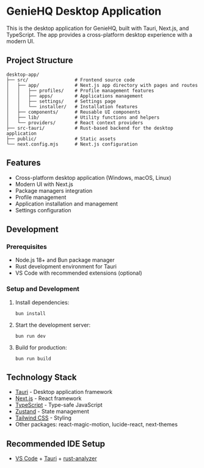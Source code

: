 # GenieHQ Desktop Application

This is the desktop application for GenieHQ, built with Tauri, Next.js, and TypeScript. The app provides a cross-platform desktop experience with a modern UI.

## Project Structure

```
desktop-app/
├── src/                 # Frontend source code
│   ├── app/             # Next.js app directory with pages and routes
│   │   ├── profiles/    # Profile management features
│   │   ├── apps/        # Applications management
│   │   ├── settings/    # Settings page
│   │   └── installer/   # Installation features
│   ├── components/      # Reusable UI components
│   ├── lib/             # Utility functions and helpers
│   └── providers/       # React context providers
├── src-tauri/           # Rust-based backend for the desktop application
├── public/              # Static assets
└── next.config.mjs      # Next.js configuration
```

## Features

- Cross-platform desktop application (Windows, macOS, Linux)
- Modern UI with Next.js
- Package managers integration
- Profile management
- Application installation and management
- Settings configuration

## Development

### Prerequisites

- Node.js 18+ and Bun package manager
- Rust development environment for Tauri
- VS Code with recommended extensions (optional)

### Setup and Development

1. Install dependencies:
   ```
   bun install
   ```

2. Start the development server:
   ```
   bun run dev
   ```

3. Build for production:
   ```
   bun run build
   ```

## Technology Stack

- [Tauri](https://tauri.app/) - Desktop application framework
- [Next.js](https://nextjs.org/) - React framework
- [TypeScript](https://www.typescriptlang.org/) - Type-safe JavaScript
- [Zustand](https://zustand-demo.pmnd.rs/) - State management
- [Tailwind CSS](https://tailwindcss.com/) - Styling
- Other packages: react-magic-motion, lucide-react, next-themes

## Recommended IDE Setup

- [VS Code](https://code.visualstudio.com/) + [Tauri](https://marketplace.visualstudio.com/items?itemName=tauri-apps.tauri-vscode) + [rust-analyzer](https://marketplace.visualstudio.com/items?itemName=rust-lang.rust-analyzer)
